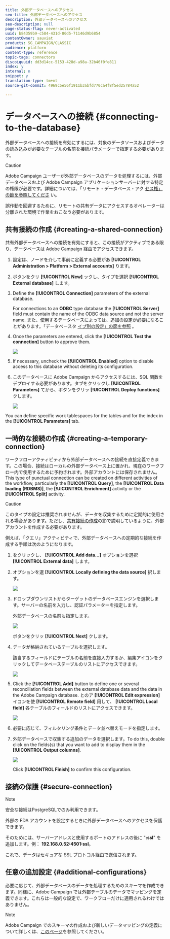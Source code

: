 ```yaml
---
title: 外部データベースへのアクセス
seo-title: 外部データベースへのアクセス
description: 外部データベースへのアクセス
seo-description: null
page-status-flag: never-activated
uuid: b84359b9-c584-431d-80d5-71146d9b6854
contentOwner: sauviat
products: SG_CAMPAIGN/CLASSIC
audience: platform
content-type: reference
topic-tags: connectors
discoiquuid: dd3d14cc-5153-428d-a98a-32b46f0fe811
index: y
internal: n
snippet: y
translation-type: tm+mt
source-git-commit: 4969c5e56f1911b3abfd770ca4f8f5ed25784a52

---
```



# データベースへの接続 {#connecting-to-the-database}

外部データベースへの接続を有効にするには、対象のデータソースおよびデータの読み込みが必要なテーブルの名前を接続パラメーターで指定する必要があります。

>[!CAUTION]
>
>Adobe Campaign ユーザーが外部データベースのデータを処理するには、外部データベースおよび Adobe Campaign アプリケーションサーバーに対する特定の権限が必要です。詳細については、「リモート・データベース・アク [セス権」の節を参照してくださ](#remote-database-access-rights) い。
>
>誤作動を回避するために、リモートの共有データにアクセスするオペレーターは分離された環境で作業をおこなう必要があります。

## 共有接続の作成 {#creating-a-shared-connection}

共有外部データベースへの接続を有効にすると、この接続がアクティブである限り、データベースは Adobe Campaign 経由でアクセスできます。

1. 設定は、ノードを介して事前に定義する必要があ **[!UICONTROL Administration > Platform > External accounts]** ります。
1. ボタンをクリ **[!UICONTROL New]** ックし、タイプを選択 **[!UICONTROL External database]** します。
1. Define the **[!UICONTROL Connection]** parameters of the external database.

   For connections to an **ODBC** type database the **[!UICONTROL Server]** field must contain the name of the ODBC data source and not the server name. また、使用するデータベースによっては、追加の設定が必要になることがあります。「データベースタ [イプ別の設定」の節を参照](#specific-configurations-by-database-type) 。

1. Once the parameters are entered, click the **[!UICONTROL Test the connection]** button to approve them.

   ![](assets/wf-external-account-create.png)

1. If necessary, uncheck the **[!UICONTROL Enabled]** option to disable access to this database without deleting its configuration.
1. このデータベースに Adobe Campaign からアクセスするには、SQL 関数をデプロイする必要があります。タブをクリックし **[!UICONTROL Parameters]** てから、ボタンをクリッ **[!UICONTROL Deploy functions]** クします。

   ![](assets/wf-external-account-functions.png)

You can define specific work tablespaces for the tables and for the index in the **[!UICONTROL Parameters]** tab.

## 一時的な接続の作成 {#creating-a-temporary-connection}

ワークフローアクティビティから外部データベースへの接続を直接定義できます。この場合、接続はローカルの外部データベース上に置かれ、現在のワークフロー内で使用するために予約されます。外部アカウントには保存されません。This type of punctual connection can be created on different activities of the workflow, particularly the **[!UICONTROL Query]**, the **[!UICONTROL Data loading (RDBMS)]**, the **[!UICONTROL Enrichment]** activity or the **[!UICONTROL Split]** activity.

>[!CAUTION]
>
>このタイプの設定は推奨されませんが、データを収集するために定期的に使用される場合があります。ただし、[共有接続の作成](#creating-a-shared-connection)の節で説明しているように、外部アカウントを作成する必要があります。

例えば、「クエリ」アクティビティで、外部データベースへの定期的な接続を作成する手順は次のようになります。

1. をクリックし、 **[!UICONTROL Add data...]** オプションを選択 **[!UICONTROL External data]** します。
1. オプションを選 **[!UICONTROL Locally defining the data source]** 択します。

   ![](assets/wf_add_data_local_external_data.png)

1. ドロップダウンリストからターゲットのデータベースエンジンを選択します。サーバーの名前を入力し、認証パラメーターを指定します。

   外部データベースの名前も指定します。

   ![](assets/wf_add_data_local_external_data_param.png)

   ボタンをクリッ **[!UICONTROL Next]** クします。

1. データが格納されているテーブルを選択します。

   該当するフィールドにテーブルの名前を直接入力するか、編集アイコンをクリックしてデータベーステーブルのリストにアクセスできます。

   ![](assets/wf_add_data_local_external_data_select_table.png)

1. Click the **[!UICONTROL Add]** button to define one or several reconciliation fields between the external database data and the data in the Adobe Campaign database. とのア **[!UICONTROL Edit expression]** イコンを使 **[!UICONTROL Remote field]** 用して、 **[!UICONTROL Local field]** 各テーブルのフィールドのリストにアクセスできます。

   ![](assets/wf_add_data_local_external_data_join.png)

1. 必要に応じて、フィルタリング条件とデータ並べ替えモードを指定します。
1. 外部データベースで収集する追加のデータを選択します。To do this, double click on the fields(s) that you want to add to display them in the **[!UICONTROL Output columns]**.

   ![](assets/wf_add_data_local_external_data_select.png)

   Click **[!UICONTROL Finish]** to confirm this configuration.

## 接続の保護 {#secure-connection}

>[!NOTE]
>
>安全な接続はPostgreSQLでのみ利用できます。

外部の FDA アカウントを設定するときに外部データベースへのアクセスを保護できます。

そのためには、サーバーアドレスと使用するポートのアドレスの後に &quot;**:ssl**&quot; を追加します。例： **192.168.0.52:4501:ssl**。

これで、データはセキュアな SSL プロトコル経由で送信されます。

## 任意の追加設定 {#additional-configurations}

必要に応じて、外部データベースのデータを処理するためのスキーマを作成できます。同様に、Adobe Campaign では外部テーブルのデータでマッピングを定義できます。これらは一般的な設定で、ワークフローだけに適用されるわけではありません。

>[!NOTE]
>
>Adobe Campaign でのスキーマの作成および新しいデータマッピングの定義について詳しくは、[このページ](../../configuration/using/about-schema-edition.md)を参照してください。